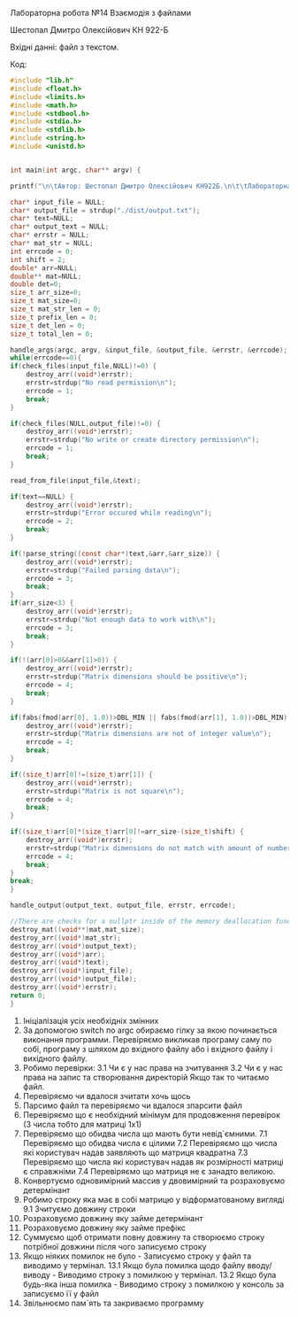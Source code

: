 Лабораторна робота №14 Взаємодія з файлами

Шестопал Дмитро Олексійович КН 922-Б

Вхідні данні: файл з текстом.

Код:
```c
#include "lib.h"
#include <float.h>
#include <limits.h>
#include <math.h>
#include <stdbool.h>
#include <stdio.h>
#include <stdlib.h>
#include <string.h>
#include <unistd.h>


int main(int argc, char** argv) {

printf("\n\tАвтор: Шестопал Дмитро Олексійович КН922Б.\n\t\tЛабораторна №14 Взаємодія з файлами\n\tЗавдання: Визначити детермінант матриці якщо він існує.\n");

char* input_file = NULL;
char* output_file = strdup("./dist/output.txt");
char* text=NULL;
char* output_text = NULL;
char* errstr = NULL;
char* mat_str = NULL;
int errcode = 0;
int shift = 2;
double* arr=NULL;
double** mat=NULL;
double det=0;
size_t arr_size=0;
size_t mat_size=0;
size_t mat_str_len = 0;
size_t prefix_len = 0;
size_t det_len = 0;
size_t total_len = 0;

handle_args(argc, argv, &input_file, &output_file, &errstr, &errcode);
while(errcode==0){
if(check_files(input_file,NULL)!=0) {
    destroy_arr((void*)errstr);
    errstr=strdup("No read permission\n");
    errcode = 1;
    break;
}

if(check_files(NULL,output_file)!=0) {
    destroy_arr((void*)errstr);
    errstr=strdup("No write or create directory permission\n");
    errcode = 1;
    break;
}

read_from_file(input_file,&text);

if(text==NULL) {
    destroy_arr((void*)errstr);
    errstr=strdup("Error occured while reading\n");
    errcode = 2;
    break;
}

if(!parse_string((const char*)text,&arr,&arr_size)) {
    destroy_arr((void*)errstr);
    errstr=strdup("Failed parsing data\n");
    errcode = 3;
    break;
}
if(arr_size<3) {
    destroy_arr((void*)errstr);
    errstr=strdup("Not enough data to work with\n");
    errcode = 3;
    break;
}

if(!(arr[0]>0&&arr[1]>0)) {
    destroy_arr((void*)errstr);
    errstr=strdup("Matrix dimensions should be positive\n");
    errcode = 4;
    break;
}

if(fabs(fmod(arr[0], 1.0))>DBL_MIN || fabs(fmod(arr[1], 1.0))>DBL_MIN) {
    destroy_arr((void*)errstr);
    errstr=strdup("Matrix dimensions are not of integer value\n");
    errcode = 4;
    break;
}

if((size_t)arr[0]!=(size_t)arr[1]) {
    destroy_arr((void*)errstr);
    errstr=strdup("Matrix is not square\n");
    errcode = 4;
    break;
}

if((size_t)arr[0]*(size_t)arr[0]!=arr_size-(size_t)shift) {
    destroy_arr((void*)errstr);
    errstr=strdup("Matrix dimensions do not match with amount of numbers\n");
    errcode = 4;
    break;
}
break;
}

handle_output(output_text, output_file, errstr, errcode);

//There are checks for a nullptr inside of the memory deallocation functions. So i can make my life easier
destroy_mat((void**)mat,mat_size);
destroy_arr((void*)mat_str);
destroy_arr((void*)output_text);
destroy_arr((void*)arr);
destroy_arr((void*)text);
destroy_arr((void*)input_file);
destroy_arr((void*)output_file);
destroy_arr((void*)errstr);
return 0;
}
```

1. Ініціалізація усіх необхідніх змінних
2. За допомогою switch по argс обираємо гілку за якою починається виконання программи. Перевіряємо викликав програму саму по собі, програму з шляхом до вхідного файлу або і вхідного файлу і вихідного файлу.
3. Робимо перевірки:
3.1 Чи є у нас права на зчитування
3.2 Чи є у нас права на запис та створювання директорій
Якщо так то читаємо файл.
4. Перевіряємо чи вдалося зчитати хочь щось
5. Парсимо файл та перевіряємо чи вдалося зпарсити файл
6. Перевіряємо що є необхідний мінімум для продовження перевірок (3 числа тобто для матриці 1х1)
7. Перевіряємо що обидва числа що мають бути невід`ємними.
7.1 Перевіряємо що обидва числа є цілими
7.2 Перевіряємо що числа які користувач надав заявляють що матриця квадратна
7.3 Перевіряємо що числа які користувач надав як розмірності матриці є справжніми
7.4 Перевіряємо що матриця не є занадто великою.
8. Конвертуємо одновимірний массив у двовимірний та розраховуємо детермінант
9. Робимо строку яка має в собі матрицю у відформатованому вигляді
9.1 Зчитуємо довжину строки
10. Розраховуємо довжину яку займе детермінант
11. Розраховуємо довжину яку займе префікс
12. Суммуємо щоб отримати повну довжину та створюємо строку потрібної довжини після чого записуємо строку
13. Якщо ніяких помилок не було - Записуємо строку у файл та виводимо у термінал.
13.1 Якщо була помилка щодо файлу вводу/виводу - Виводимо строку з помилкою у термінал.
13.2 Якщо була будь-яка інша помилка - Виводимо строку з помилкою у консоль за записуємо її у файл
14. Звільнюємо пам`ять та закриваємо программу
